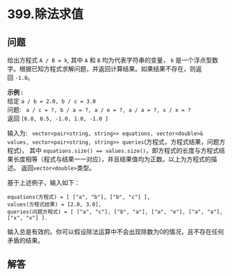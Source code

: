 # 399.除法求值

## 问题

给出方程式 `A / B = k`, 其中 `A` 和 `B` 均为代表字符串的变量， `k` 是一个浮点型数字。根据已知方程式求解问题，并返回计算结果。如果结果不存在，则返回 `-1.0`。

**示例 :**  
给定 `a / b = 2.0, b / c = 3.0`  
问题: ` a / c = ?, b / a = ?, a / e = ?, a / a = ?, x / x = ? `  
返回 `[6.0, 0.5, -1.0, 1.0, -1.0 ]`

输入为: ` vector<pair<string, string>> equations, vector<double>& values, vector<pair<string, string>> queries`(方程式，方程式结果，问题方程式)， 其中 `equations.size() == values.size()`，即方程式的长度与方程式结果长度相等（程式与结果一一对应），并且结果值均为正数。以上为方程式的描述。 返回`vector<double>`类型。

基于上述例子，输入如下：

```
equations(方程式) = [ ["a", "b"], ["b", "c"] ],
values(方程式结果) = [2.0, 3.0],
queries(问题方程式) = [ ["a", "c"], ["b", "a"], ["a", "e"], ["a", "a"], ["x", "x"] ].

```

输入总是有效的。你可以假设除法运算中不会出现除数为0的情况，且不存在任何矛盾的结果。



## 解答

